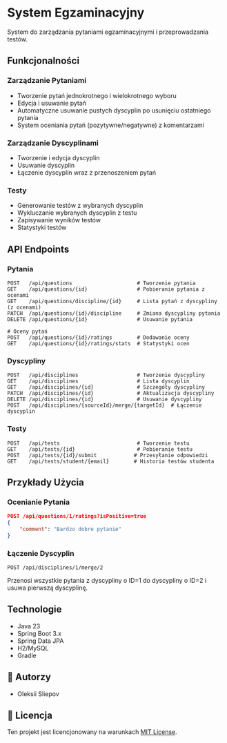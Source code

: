 # System Egzaminacyjny

System do zarządzania pytaniami egzaminacyjnymi i przeprowadzania testów.

## Funkcjonalności

### Zarządzanie Pytaniami

- Tworzenie pytań jednokrotnego i wielokrotnego wyboru
- Edycja i usuwanie pytań
- Automatyczne usuwanie pustych dyscyplin po usunięciu ostatniego pytania
- System oceniania pytań (pozytywne/negatywne) z komentarzami

### Zarządzanie Dyscyplinami

- Tworzenie i edycja dyscyplin
- Usuwanie dyscyplin
- Łączenie dyscyplin wraz z przenoszeniem pytań

### Testy

- Generowanie testów z wybranych dyscyplin
- Wykluczanie wybranych dyscyplin z testu
- Zapisywanie wyników testów
- Statystyki testów

## API Endpoints

### Pytania

```http
POST   /api/questions                     # Tworzenie pytania
GET    /api/questions/{id}                # Pobieranie pytania z ocenami
GET    /api/questions/discipline/{id}     # Lista pytań z dyscypliny (z ocenami)
PATCH  /api/questions/{id}/discipline     # Zmiana dyscypliny pytania
DELETE /api/questions/{id}                # Usuwanie pytania

# Oceny pytań
POST   /api/questions/{id}/ratings        # Dodawanie oceny
GET    /api/questions/{id}/ratings/stats  # Statystyki ocen
```

### Dyscypliny

```http
POST   /api/disciplines                   # Tworzenie dyscypliny
GET    /api/disciplines                   # Lista dyscyplin
GET    /api/disciplines/{id}              # Szczegóły dyscypliny
PATCH  /api/disciplines/{id}              # Aktualizacja dyscypliny
DELETE /api/disciplines/{id}              # Usuwanie dyscypliny
POST   /api/disciplines/{sourceId}/merge/{targetId}  # Łączenie dyscyplin
```

### Testy

```http
POST   /api/tests                         # Tworzenie testu
GET    /api/tests/{id}                    # Pobieranie testu
POST   /api/tests/{id}/submit            # Przesyłanie odpowiedzi
GET    /api/tests/student/{email}        # Historia testów studenta
```

## Przykłady Użycia

### Ocenianie Pytania

```json
POST /api/questions/1/ratings?isPositive=true
{
    "comment": "Bardzo dobre pytanie"
}
```

### Łączenie Dyscyplin

```http
POST /api/disciplines/1/merge/2
```

Przenosi wszystkie pytania z dyscypliny o ID=1 do dyscypliny o ID=2 i usuwa pierwszą dyscyplinę.

## Technologie

- Java 23
- Spring Boot 3.x
- Spring Data JPA
- H2/MySQL
- Gradle

## 👥 Autorzy

- Oleksii Sliepov

## 📄 Licencja

Ten projekt jest licencjonowany na warunkach [MIT License](LICENSE).
